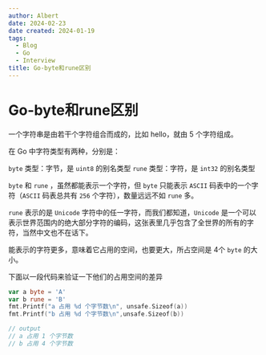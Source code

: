 ```yaml
---
author: Albert
date: 2024-02-23
date created: 2024-01-19
tags:
  - Blog
  - Go
  - Interview
title: Go-byte和rune区别
---
```


# Go-byte和rune区别

一个字符串是由若干个字符组合而成的，比如 hello，就由 5 个字符组成。

在 Go 中字符类型有两种，分别是：

`byte` 类型：字节，是 `uint8` 的别名类型
`rune` 类型：字符，是 `int32` 的别名类型

`byte` 和 `rune` ，虽然都能表示一个字符，但 `byte` 只能表示 `ASCII` 码表中的一个字符（`ASCII` 码表总共有 `256` 个字符），数量远远不如 `rune` 多。

`rune` 表示的是 `Unicode` 字符中的任一字符，而我们都知道，`Unicode` 是一个可以表示世界范围内的绝大部分字符的编码，这张表里几乎包含了全世界的所有的字符，当然中文也不在话下。

能表示的字符更多，意味着它占用的空间，也要更大，所占空间是 4个 `byte` 的大小。

下面以一段代码来验证一下他们的占用空间的差异

```go
var a byte = 'A'
var b rune = 'B'
fmt.Printf("a 占用 %d 个字节数\n", unsafe.Sizeof(a))
fmt.Printf("b 占用 %d 个字节数\n",unsafe.Sizeof(b))

// output
// a 占用 1 个字节数
// b 占用 4 个字节数
```
